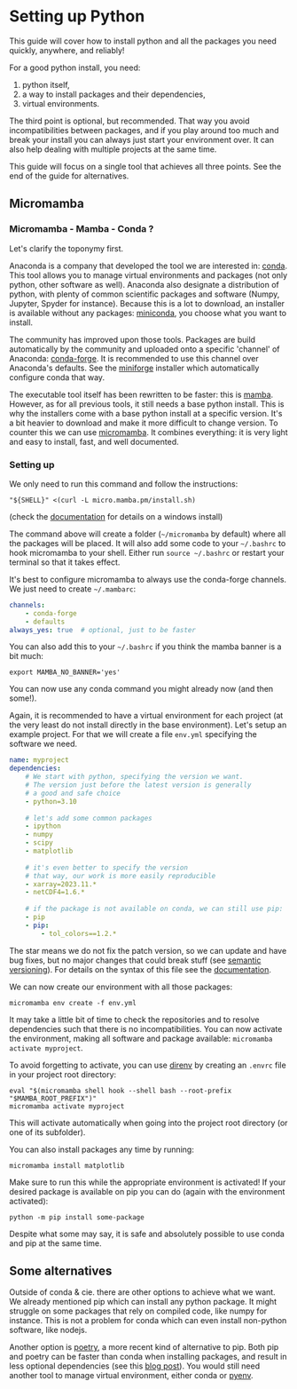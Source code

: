 # Setting up Python

This guide will cover how to install python and all the packages you need quickly, anywhere, and reliably!

For a good python install, you need:
1. python itself,
2. a way to install packages and their dependencies,
3. virtual environments.

The third point is optional, but recommended. That way you avoid incompatibilities between packages, and if you play around too much and break your install you can always just start your environment over.
It can also help dealing with multiple projects at the same time.

This guide will focus on a single tool that achieves all three points.
See the end of the guide for alternatives.

## Micromamba

### Micromamba - Mamba - Conda ?

Let's clarify the toponymy first.

Anaconda is a company that developed the tool we are interested in: [conda](https://docs.conda.io/en/latest/).
This tool allows you to manage virtual environments and packages (not only python, other software as well).
Anaconda also designate a distribution of python, with plenty of common scientific packages and software (Numpy, Jupyter, Spyder for instance).
Because this is a lot to download, an installer is available without any packages: [miniconda](https://docs.conda.io/projects/miniconda/en/latest/), you choose what you want to install.

The community has improved upon those tools. Packages are build automatically by the community and uploaded onto a specific 'channel' of Anaconda: [conda-forge](https://conda-forge.org/). It is recommended to use this channel over Anaconda's defaults. See the [miniforge](https://github.com/conda-forge/miniforge#download) installer which automatically configure conda that way.

The executable tool itself has been rewritten to be faster: this is [mamba](https://github.com/mamba-org/mamba).
However, as for all previous tools, it still needs a base python install. This is why the installers come with a base python install at a specific version. It's a bit heavier to download and make it more difficult to change version.
To counter this we can use [micromamba](https://mamba.readthedocs.io/en/latest/micromamba-installation.html).
It combines everything: it is very light and easy to install, fast, and well documented.

### Setting up

We only need to run this command and follow the instructions:
``` shell
"${SHELL}" <(curl -L micro.mamba.pm/install.sh)
```
(check the [documentation](https://mamba.readthedocs.io/en/latest/micromamba-installation.html) for details on a windows install)

The command above will create a folder (`~/micromamba` by default) where all the packages will be placed.
It will also add some code to your `~/.bashrc` to hook micromamba to your shell.
Either run `source ~/.bashrc` or restart your terminal so that it takes effect.

It's best to configure micromamba to always use the conda-forge channels.
We just need to create `~/.mambarc`:
``` yaml
channels:
    - conda-forge
    - defaults
always_yes: true  # optional, just to be faster
```
You can also add this to your `~/.bashrc` if you think the mamba banner is a bit much:
``` shell
export MAMBA_NO_BANNER='yes'
```

You can now use any conda command you might already now (and then some!).

Again, it is recommended to have a virtual environment for each project (at the very least do not install directly in the base environment).
Let's setup an example project. For that we will create a file `env.yml` specifying the software we need.
``` yaml
name: myproject
dependencies:
    # We start with python, specifying the version we want.
    # The version just before the latest version is generally
    # a good and safe choice
    - python=3.10
    
    # let's add some common packages
    - ipython
    - numpy
    - scipy
    - matplotlib
    
    # it's even better to specify the version
    # that way, our work is more easily reproducible
    - xarray=2023.11.*
    - netCDF4=1.6.*
    
    # if the package is not available on conda, we can still use pip:
    - pip
    - pip:
        - tol_colors==1.2.*
```
The star means we do not fix the patch version, so we can update and have bug fixes, but no major changes that could break stuff (see [semantic versioning](https://semver.org/)).
For details on the syntax of this file see the [documentation](https://mamba.readthedocs.io/en/latest/user_guide/micromamba.html#specification-files).

We can now create our environment with all those packages:
``` shell
micromamba env create -f env.yml
```
It may take a little bit of time to check the repositories and to resolve dependencies such that there is no incompatibilities.
You can now activate the environment, making all software and package available: `micromamba activate myproject`.

To avoid forgetting to activate, you can use [direnv](https://github.com/direnv/direnv) by creating an `.envrc` file in your project root directory:
``` shell
eval "$(micromamba shell hook --shell bash --root-prefix "$MAMBA_ROOT_PREFIX")"
micromamba activate myproject 
```
This will activate automatically when going into the project root directory (or one of its subfolder).

You can also install packages any time by running:
``` shell
micromamba install matplotlib
```
Make sure to run this while the appropriate environment is activated!
If your desired package is available on pip you can do (again with the environment activated):
``` shell
python -m pip install some-package
```
Despite what some may say, it is safe and absolutely possible to use conda and pip at the same time.

## Some alternatives

Outside of conda & cie. there are other options to achieve what we want.
We already mentioned pip which can install any python package.
It might struggle on some packages that rely on compiled code, like numpy for instance.
This is not a problem for conda which can even install non-python software, like nodejs.

Another option is [poetry](https://python-poetry.org/docs/), a more recent kind of alternative to pip.
Both pip and poetry can be faster than conda when installing packages, and result in less optional dependencies (see this [blog post](https://blogs.sap.com/2022/05/08/why-you-should-use-poetry-instead-of-pip-or-conda-for-python-projects/)).
You would still need another tool to manage virtual environment, either conda or [pyenv](https://github.com/pyenv/pyenv).
